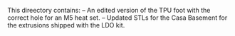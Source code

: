 This direectory contains:
– An edited version of the TPU foot with the correct hole for an M5 heat set.
– Updated STLs for the Casa Basement for the extrusions shipped with the LDO kit.
